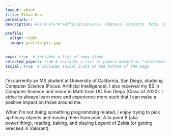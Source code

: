 ```yaml
---
layout: about
title: Ethan Hsu
permalink: /
description: #<a href="#">Affiliations</a>. Address. Contacts. Moto. Etc.

profile:
  align: right
  image: profile_pic.jpg
 

news: true  # includes a list of news items
selected_papers: true # includes a list of papers marked as "selected={true}"
social: true  # includes social icons at the bottom of the page
---
```


I'm currently an MS student at University of California, San Diego, studying Computer Science (Focus: Artificial Intelligence). I also received my BS in Computer Science and minor in Math from UC San Diego (Class of 2020). I strive to always learn more and experience more such that I can make a positive impact on those around me.

When I'm not doing something programming related, I enjoy trying to pick up heavy objects and moving them from point A to point B (aka powerlifting), reading, baking, and playing Legend of Zelda (or getting wrecked in Valorant).